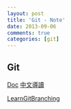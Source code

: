 ```yaml
---
layout: post
title: 'Git - Note'
date: 2013-09-06
comments: true
categories: [git]
---
```

## Git

[Doc](http://git-scm.com/docs)
[中文導讀](http://git-scm.com/book/zh)

[LearnGitBranching](http://pcottle.github.io/learnGitBranching/)
